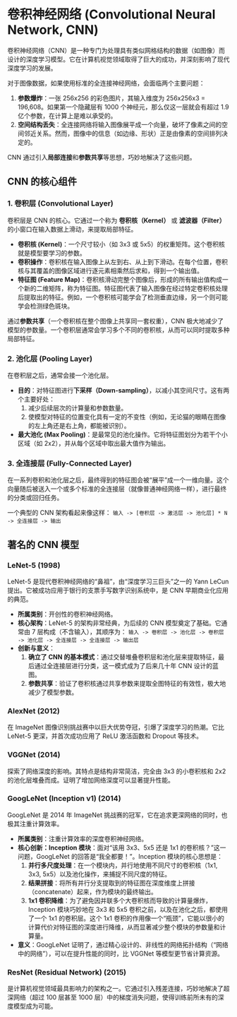 # 卷积神经网络 (Convolutional Neural Network, CNN)

卷积神经网络（CNN）是一种专门为处理具有类似网格结构的数据（如图像）而设计的深度学习模型。它在计算机视觉领域取得了巨大的成功，并深刻影响了现代深度学习的发展。

对于图像数据，如果使用标准的全连接神经网络，会面临两个主要问题：
1.  **参数爆炸**：一张 256x256 的彩色图片，其输入维度为 256x256x3 = 196,608。如果第一个隐藏层有 1000 个神经元，那么仅这一层就会有超过 1.9 亿个参数，在计算上是难以承受的。
2.  **空间结构丢失**：全连接网络将输入图像展平成一个向量，破坏了像素之间的空间邻近关系。然而，图像中的信息（如边缘、形状）正是由像素的空间排列决定的。

CNN 通过引入**局部连接**和**参数共享**等思想，巧妙地解决了这些问题。

## CNN 的核心组件

### 1. 卷积层 (Convolutional Layer)

卷积层是 CNN 的核心。它通过一个称为 **卷积核（Kernel）** 或 **滤波器（Filter）** 的小窗口在输入数据上滑动，来提取局部特征。

-   **卷积核 (Kernel)**：一个尺寸较小（如 3x3 或 5x5）的权重矩阵。这个卷积核就是模型要学习的参数。
-   **卷积操作**：卷积核在输入图像上从左到右、从上到下滑动。在每个位置，卷积核与其覆盖的图像区域进行逐元素相乘然后求和，得到一个输出值。
-   **特征图 (Feature Map)**：卷积核滑动完整个图像后，形成的所有输出值构成一个新的二维矩阵，称为特征图。特征图代表了输入图像在经过特定卷积核处理后提取出的特征。例如，一个卷积核可能学会了检测垂直边缘，另一个则可能学会检测绿色斑块。

通过**参数共享**（一个卷积核在整个图像上共享同一套权重），CNN 极大地减少了模型的参数量。一个卷积层通常会学习多个不同的卷积核，从而可以同时提取多种局部特征。

### 2. 池化层 (Pooling Layer)

在卷积层之后，通常会接一个池化层。

-   **目的**：对特征图进行**下采样（Down-sampling）**，以减小其空间尺寸。这有两个主要好处：
    1.  减少后续层次的计算量和参数数量。
    2.  使模型对特征的位置变化具有一定的不变性（例如，无论猫的眼睛在图像的左上角还是右上角，都能被识别）。
-   **最大池化 (Max Pooling)**：是最常见的池化操作。它将特征图划分为若干个小区域（如 2x2），并从每个区域中取出最大值作为输出。

### 3. 全连接层 (Fully-Connected Layer)

在一系列卷积和池化层之后，最终得到的特征图会被“展平”成一个一维向量。这个向量随后被送入一个或多个标准的全连接层（就像普通神经网络一样），进行最终的分类或回归任务。

一个典型的 CNN 架构看起来像这样：
`输入 -> [卷积层 -> 激活层 -> 池化层] * N -> 全连接层 -> 输出`

## 著名的 CNN 模型

### LeNet-5 (1998)

LeNet-5 是现代卷积神经网络的“鼻祖”，由“深度学习三巨头”之一的 Yann LeCun 提出。它被成功应用于银行的支票手写数字识别系统中，是 CNN 早期商业化应用的典范。

-   **所属类别**：开创性的卷积神经网络。
-   **核心架构**：LeNet-5 的架构非常经典，为后续的 CNN 模型奠定了基础。它通常由 7 层构成（不含输入），其顺序为：
    `输入 -> 卷积层 -> 池化层 -> 卷积层 -> 池化层 -> 全连接层 -> 全连接层 -> 输出层`
-   **创新与意义**：
    1.  **确立了 CNN 的基本模式**：通过交替堆叠卷积层和池化层来提取特征，最后通过全连接层进行分类，这一模式成为了后来几十年 CNN 设计的蓝图。
    2.  **参数共享**：验证了卷积核通过共享参数来提取全图特征的有效性，极大地减少了模型参数。

### AlexNet (2012)

在 ImageNet 图像识别挑战赛中以巨大优势夺冠，引爆了深度学习的热潮。它比 LeNet-5 更深，并首次成功应用了 ReLU 激活函数和 Dropout 等技术。

### VGGNet (2014)

探索了网络深度的影响。其特点是结构非常简洁，完全由 3x3 的小卷积核和 2x2 的池化层堆叠而成。证明了增加网络深度可以显著提升性能。

### GoogLeNet (Inception v1) (2014)

GoogLeNet 是 2014 年 ImageNet 挑战赛的冠军，它在追求更深网络的同时，也极其注重计算效率。

-   **所属类别**：注重计算效率的深度卷积神经网络。
-   **核心创新：Inception 模块**：面对“该用 3x3、5x5 还是 1x1 的卷积核？”这一问题，GoogLeNet 的回答是“我全都要！”。Inception 模块的核心思想是：
    1.  **并行多尺度处理**：在一个模块内，并行地使用不同尺寸的卷积核（1x1, 3x3, 5x5）以及池化操作，来捕捉不同尺度的特征。
    2.  **结果拼接**：将所有并行分支提取到的特征图在深度维度上拼接（concatenate）起来，作为模块的最终输出。
    3.  **1x1 卷积降维**：为了避免因并联多个大卷积核而导致的计算量爆炸，Inception 模块巧妙地在 3x3 和 5x5 卷积之前，以及在池化之后，都使用了一个 1x1 的卷积层。这个 1x1 卷积的作用像一个“瓶颈”，它能以很小的计算代价对特征图的深度进行降维，从而显著减少整个模块的参数量和计算量。
-   **意义**：GoogLeNet 证明了，通过精心设计的、非线性的网络拓扑结构（“网络中的网络”），可以在提升性能的同时，比 VGGNet 等模型更节省计算资源。

### ResNet (Residual Network) (2015)

是计算机视觉领域最具影响力的架构之一。它通过引入残差连接，巧妙地解决了超深网络（超过 100 层甚至 1000 层）中的梯度消失问题，使得训练前所未有的深度模型成为可能。